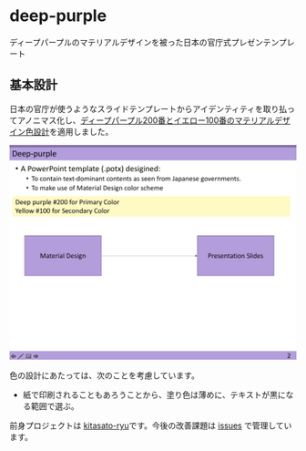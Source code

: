 # deep-purple
ディープパープルのマテリアルデザインを被った日本の官庁式プレゼンテンプレート

## 基本設計
日本の官庁が使うようなスライドテンプレートからアイデンティティを取り払ってアノニマス化し、[ディープパープル200番とイエロー100番のマテリアルデザイン色設計](https://material.io/color/#!/?view.left=0&view.right=0&primary.color=B39DDB&secondary.color=FFF9C4)を適用しました。

![screenshot](screenshot.png)

色の設計にあたっては、次のことを考慮しています。
- 紙で印刷されることもあろうことから、塗り色は薄めに、テキストが黒になる範囲で選ぶ。

前身プロジェクトは [kitasato-ryu](https://github.com/hfu/kitasato-ryu/)です。今後の改善課題は [issues](https://github.com/hfu/deep-purple/issues) で管理しています。
